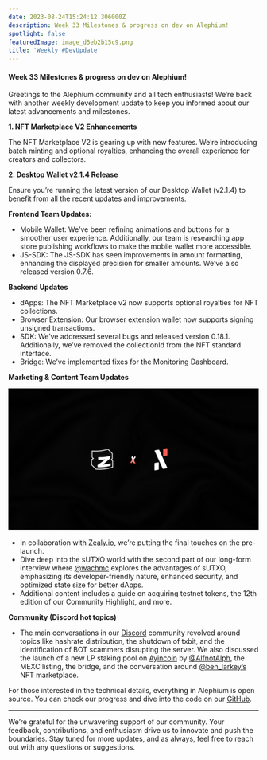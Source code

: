 ```yaml
---
date: 2023-08-24T15:24:12.306000Z
description: Week 33 Milestones & progress on dev on Alephium!
spotlight: false
featuredImage: image_d5eb2b15c9.png
title: 'Weekly #DevUpdate'
---
```


#### Week 33 Milestones & progress on dev on Alephium!

Greetings to the Alephium community and all tech enthusiasts! We’re back with another weekly development update to keep you informed about our latest advancements and milestones.

**1. NFT Marketplace V2 Enhancements**

The NFT Marketplace V2 is gearing up with new features. We’re introducing batch minting and optional royalties, enhancing the overall experience for creators and collectors.

**2. Desktop Wallet v2.1.4 Release**

Ensure you’re running the latest version of our Desktop Wallet (v2.1.4) to benefit from all the recent updates and improvements.

**Frontend Team Updates:**

- Mobile Wallet: We’ve been refining animations and buttons for a smoother user experience. Additionally, our team is researching app store publishing workflows to make the mobile wallet more accessible.
- JS-SDK: The JS-SDK has seen improvements in amount formatting, enhancing the displayed precision for smaller amounts. We’ve also released version 0.7.6.

**Backend Updates**

- dApps: The NFT Marketplace v2 now supports optional royalties for NFT collections.
- Browser Extension: Our browser extension wallet now supports signing unsigned transactions.
- SDK: We’ve addressed several bugs and released version 0.18.1. Additionally, we’ve removed the collectionId from the NFT standard interface.
- Bridge: We’ve implemented fixes for the Monitoring Dashboard.

**Marketing & Content Team Updates**

![](image_9ef8460a7f.png)

- In collaboration with <a href="https://twitter.com/zealy_io" >Zealy.io</a>, we’re putting the final touches on the pre-launch.
- Dive deep into the sUTXO world with the second part of our long-form interview where <a href="https://twitter.com/wachmc" >@wachmc</a> explores the advantages of sUTXO, emphasizing its developer-friendly nature, enhanced security, and optimized state size for better dApps.
- Additional content includes a guide on acquiring testnet tokens, the 12th edition of our Community Highlight, and more.

**Community (Discord hot topics)**

- The main conversations in our <a href="https://discord.com/" >Discord</a> community revolved around topics like hashrate distribution, the shutdown of txbit, and the identification of BOT scammers disrupting the server. We also discussed the launch of a new LP staking pool on <a href="https://twitter.com/ayincoin" >Ayincoin</a> by <a href="https://twitter.com/AlfnotAlph" >@AlfnotAlph</a>, the MEXC listing, the bridge, and the conversation around <a href="https://twitter.com/ben_larkey" >@ben_larkey’s</a> NFT marketplace.

For those interested in the technical details, everything in Alephium is open source. You can check our progress and dive into the code on our <a href="https://github.com/alephium" >GitHub</a>.

---

We’re grateful for the unwavering support of our community. Your feedback, contributions, and enthusiasm drive us to innovate and push the boundaries. Stay tuned for more updates, and as always, feel free to reach out with any questions or suggestions.
